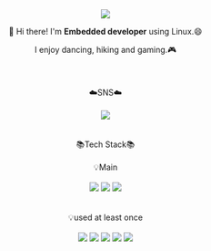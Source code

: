 <div align="center">
    <img src="https://capsule-render.vercel.app/api?type=waving&text=Welcome&desc=Gyeongmin's%20GitHub%20Profile&descSize=15&descAlign=60&height=200&fontColor=ffffff&fontAlignY=35&descAlignY=50" />
    
👋 Hi there! I'm <b>Embedded developer</b> using Linux.😄

I enjoy dancing, hiking and gaming.:video_game:
    <br><br><br><br>
    :cloud:SNS:cloud:
    <br><br>
    <a href="https://www.instagram.com/gyeongmin_kwon___/" target="_blank">
        <img src="https://img.shields.io/badge/Instagram-E4405F?style=flat-square&logo=Instagram&logoColor=white"/>
    </a>
    <br><br><br>
    :books:Tech Stack:books:
    <br><br>
    :bulb:Main
    <br><br>
    <img src="https://img.shields.io/badge/C-A8B9CC?style=for-the-badge&logo=C&logoColor=black">
    <img src="https://img.shields.io/badge/C++-00599C?style=for-the-badge&logo=C%2B%2B&logoColor=white">
    <img src="https://img.shields.io/badge/Linux-FCC624?style=for-the-badge&logo=Linux&logoColor=black">
    <br><br><br>
    :bulb:used at least once
    <br><br>
    <img src="https://img.shields.io/badge/Python-3776AB?style=for-the-badge&logo=Python&logoColor=white">
    <img src="https://img.shields.io/badge/JavaScript-F7DF1E?style=for-the-badge&logo=JavaScript&logoColor=black">
    <img src="https://img.shields.io/badge/CSS-1572B6?style=for-the-badge&logo=CSS3&logoColor=white">
    <img src="https://img.shields.io/badge/HTML-E34F26?style=for-the-badge&logo=HTML5&logoColor=white">
    <img src="https://img.shields.io/badge/MySQL-4479A1?style=for-the-badge&logo=MySQL&logoColor=white">
</div>
<!--
**rudalsd/rudalsd** is a ✨ _special_ ✨ repository because its `README.md` (this file) appears on your GitHub profile.

Here are some ideas to get you started:

- 🔭 I’m currently working on ...
- 🌱 I’m currently learning ...
- 👯 I’m looking to collaborate on ...
- 🤔 I’m looking for help with ...
- 💬 Ask me about ...
- 📫 How to reach me: ...
- 😄 Pronouns: ...
- ⚡ Fun fact: ...
-->
